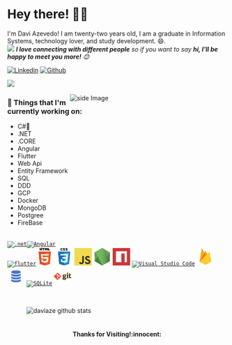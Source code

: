 <!-- Greeting -->
# Hey there! :wave::smiley:

<!--Introduction -->
I'm Davi Azevedo! I am twenty-two years old, I am a graduate in Information Systems, technology lover, and study development. :smile:.
<br>
<img src="https://media.giphy.com/media/LnQjpWaON8nhr21vNW/giphy.gif" width="40"> <em><b>I love connecting with different people</b> so if you want to say <b>hi, I'll be happy to meet you more!</b> :blush:</em>

<!-- Your badges -->

[![Linkedin](https://img.shields.io/badge/-DaviAzevedo-blue?style=flat&logo=Linkedin&logoColor=white)](https://www.linkedin.com/in/davi-azevedo-3a62361a5)
[![Github](https://img.shields.io/badge/-DaviAzevedo-black?style=flat&labelColor=black&logo=github&logoColor=white)](https://gitstats.me/JoykishanSharma)

<!-- Profile View Count and GitStats -->

![](https://komarev.com/ghpvc/?username=daviaze&style=flat)

<!-- gif Image -->
<img src="https://github.com/JoykishanSharma/JoykishanSharma/blob/master/life_balance.gif" alt="side Image" align="right" width="360" height="auto" />

<!-- current status -->
### 💼  Things that I'm currently working on: 
* C#💫
* .NET
* .CORE
* Angular
* Flutter
* Web Api
* Entity Framework
* SQL
* DDD
* GCP
* Docker
* MongoDB
* Postgree
* FireBase



 <!-- icons -->
 <!-- Web Development -->
  <p ### Languages and Tools: <img src="https://media.giphy.com/media/WUlplcMpOCEmTGBtBW/giphy.gif" width="30">

<code><a href="https://dotnet.microsoft.com/pt-br/"> <img height=40 src="https://logos-world.net/wp-content/uploads/2022/01/NET-Framework-Symbol.png" alt=".net"></code><code><a href = "https://angular.io/"><img height="40" src="https://cdn.icon-icons.com/icons2/2107/PNG/512/file_type_angular_icon_130754.png" alt="Angular"></a></code>
<code><a href="https://angular.io/"> <img height=40 src="https://static-00.iconduck.com/assets.00/flutter-icon-1651x2048-ojswpayr.png" alt="flutter"></code><code><a href = "https://developer.mozilla.org/en-US/docs/Web/Guide/HTML/HTML5"><img height="40" src="https://raw.githubusercontent.com/github/explore/80688e429a7d4ef2fca1e82350fe8e3517d3494d/topics/html/html.png" alt="HTML5"></a></code>
<code><a href = "https://developer.mozilla.org/en-US/docs/Archive/CSS3"><img height="40" src="https://raw.githubusercontent.com/github/explore/80688e429a7d4ef2fca1e82350fe8e3517d3494d/topics/css/css.png" alt="CSS3"></a></code>
<code><a href = "https://developer.mozilla.org/en-US/docs/Web/JavaScript"><img height="40" src="https://raw.githubusercontent.com/github/explore/80688e429a7d4ef2fca1e82350fe8e3517d3494d/topics/javascript/javascript.png" alt="Vanilla Javascript"></a></code>
<code><a href = "https://nodejs.org/en/"><img height="40" src="https://raw.githubusercontent.com/github/explore/80688e429a7d4ef2fca1e82350fe8e3517d3494d/topics/nodejs/nodejs.png" alt="NodeJS"></a></code>
<code><a href = "https://www.npmjs.com/"><img height="40" src="https://raw.githubusercontent.com/github/explore/80688e429a7d4ef2fca1e82350fe8e3517d3494d/topics/npm/npm.png" alt="npm"></a></code>
 <code><a href = "https://code.visualstudio.com/"><img height="40" src="https://upload.wikimedia.org/wikipedia/commons/thumb/9/9a/Visual_Studio_Code_1.35_icon.svg/1200px-Visual_Studio_Code_1.35_icon.svg.png" alt="Visual Studio Code"></a></code>
<code><a href = "https://firebase.google.com/"><img height="40" src="https://raw.githubusercontent.com/github/explore/80688e429a7d4ef2fca1e82350fe8e3517d3494d/topics/firebase/firebase.png" alt="Google Firbase"></a></code>
<code><a href = "https://www.w3schools.com/sql/"><img height="40" src="https://raw.githubusercontent.com/github/explore/80688e429a7d4ef2fca1e82350fe8e3517d3494d/topics/sql/sql.png" alt="SQL"></a></code>
<code><a href = "https://www.sqlite.org/index.html"><img height="40" src="https://upload.wikimedia.org/wikipedia/commons/thumb/9/97/Sqlite-square-icon.svg/1200px-Sqlite-square-icon.svg.png" alt="SQLite"></a></code>
<code><a href = "https://git-scm.com/"><img height="40" src="https://raw.githubusercontent.com/github/explore/80688e429a7d4ef2fca1e82350fe8e3517d3494d/topics/git/git.png" alt="git"></a></code>
</p>
<br>
<p> <!-- GitHub README Stats -->
  <a href="https://gitstats.me/daviaze">
    <img width="460" height="auto" align="right" alt="daviaze github stats" 
         src="https://github-readme-stats.vercel.app/api?username=daviaze&show_icons=true&theme=algolia&count_private=true&include_all_commits=true" />
   <!-- <img width="30%" height="auto" align="right" alt="Joykishan's github stats" 
         src="https://github-readme-stats.vercel.app/api/top-langs/?username=daviaze&layout=compact" />
NOTE: Top languages does not indicate my skill level or something like that, it's a github metric of which languages i have the most code on github. -->
  </a>
 <br>
 <br>
<h4 align="center"> Thanks for Visiting!:innocent:</h4>

